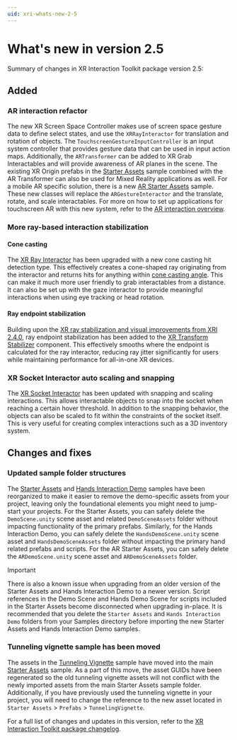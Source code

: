 ```yaml
---
uid: xri-whats-new-2-5
---
```

# What's new in version 2.5

Summary of changes in XR Interaction Toolkit package version 2.5:

## Added

### AR interaction refactor

The new XR Screen Space Controller makes use of screen space gesture data to define select states, and use the `XRRayInteractor` for translation and rotation of objects. The `TouchscreenGestureInputController` is an input system controller that provides gesture data that can be used in input action maps. Additionally, the `ARTransformer` can be added to XR Grab Interactables and will provide awareness of AR planes in the scene. The existing XR Origin prefabs in the [Starter Assets](samples-starter-assets.md) sample combined with the AR Transformer can also be used for Mixed Reality applications as well. For a mobile AR specific solution, there is a new [AR Starter Assets](samples-ar-starter-assets.md) sample. These new classes will replace the `ARGestureInteractor` and the translate, rotate, and scale interactables. For more on how to set up applications for touchscreen AR with this new system, refer to the [AR interaction overview](ar-interaction-overview.md).

### More ray-based interaction stabilization

#### Cone casting

The [XR Ray Interactor](xr-ray-interactor.md) has been upgraded with a new cone casting hit detection type. This effectively creates a cone-shaped ray originating from the interactor and returns hits for anything within [cone casting angle](xref:UnityEngine.XR.Interaction.Toolkit.Interactors.XRRayInteractor.coneCastAngle). This can make it much more user friendly to grab interactables from a distance. It can also be set up with the gaze interactor to provide meaningful interactions when using eye tracking or head rotation.

#### Ray endpoint stabilization

Building upon the [XR ray stabilization and visual improvements from XRI 2.4.0](whats-new-2.4.md#xr-ray-stabilization-and-visual-improvements), ray endpoint stabilization has been added to the [XR Transform Stabilizer](xr-transform-stabilizer.md) component. This effectively smooths where the endpoint is calculated for the ray interactor, reducing ray jitter significantly for users while maintaining performance for all-in-one XR devices.

### XR Socket Interactor auto scaling and snapping

The [XR Socket Interactor](xr-socket-interactor.md) has been updated with snapping and scaling interactions. This allows interactable objects to snap into the socket when reaching a certain hover threshold. In addition to the snapping behavior, the objects can also be scaled to fit within the constraints of the socket itself. This is very useful for creating complex interactions such as a 3D inventory system.

## Changes and fixes

### Updated sample folder structures

The [Starter Assets](samples-starter-assets.md) and [Hands Interaction Demo](samples-hands-interaction-demo.md) samples have been reorganized to make it easier to remove the demo-specific assets from your project, leaving only the foundational elements you might need to jump-start your projects. For the Starter Assets, you can safely delete the `DemoScene.unity` scene asset and related `DemoSceneAssets` folder without impacting functionality of the primary prefabs. Similarly, for the Hands Interaction Demo, you can safely delete the `HandsDemoScene.unity` scene asset and `HandsDemoSceneAssets` folder without impacting the primary hand related prefabs and scripts. For the AR Starter Assets, you can safely delete the `ARDemoScene.unity` scene asset and `ARDemoSceneAssets` folder.

> [!IMPORTANT]
> There is also a known issue when upgrading from an older version of the Starter Assets and Hands Interaction Demo to a newer version. Script references in the Demo Scene and Hands Demo Scene for scripts included in the Starter Assets become disconnected when upgrading in-place. It is recommended that you delete the `Starter Assets` and `Hands Interaction Demo` folders from your Samples directory before importing the new Starter Assets and Hands Interaction Demo samples.


### Tunneling vignette sample has been moved

The assets in the [Tunneling Vignette](samples-starter-assets.md#tunneling-vignette) sample have moved into the main [Starter Assets](samples-starter-assets.md) sample. As a part of this move, the asset GUIDs have been regenerated so the old tunneling vignette assets will not conflict with the newly imported assets from the main Starter Assets sample folder. Additionally, if you have previously used the tunneling vignette in your project, you will need to change the reference to the new asset located in `Starter Assets` &gt; `Prefabs` &gt; `TunnelingVignette`.

For a full list of changes and updates in this version, refer to the [XR Interaction Toolkit package changelog](xref:xri-changelog).